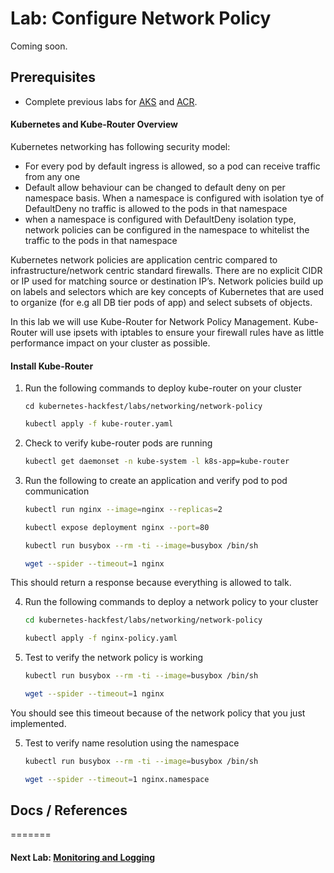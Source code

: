 # Lab: Configure Network Policy

Coming soon.

## Prerequisites

* Complete previous labs for [AKS](../../create-aks-cluster/README.md) and [ACR](../../build-application/README.md).

#### Kubernetes and Kube-Router Overview
Kubernetes networking has following security model:
* For every pod by default ingress is allowed, so a pod can receive traffic from any one
* Default allow behaviour can be changed to default deny on per namespace basis. When a namespace is configured with isolation tye of DefaultDeny no traffic is allowed to the pods in that namespace
* when a namespace is configured with DefaultDeny isolation type, network policies can be configured in the namespace to whitelist the traffic to the pods in that namespace

Kubernetes network policies are application centric compared to infrastructure/network centric standard firewalls. There are no explicit CIDR or IP used for matching source or destination IP’s. Network policies build up on labels and selectors which are key concepts of Kubernetes that are used to organize (for e.g all DB tier pods of app) and select subsets of objects.

In this lab we will use Kube-Router for Network Policy Management. Kube-Router will use ipsets with iptables to ensure your firewall rules have as little performance impact on your cluster as possible.

#### Install Kube-Router
1. Run the following commands to deploy kube-router on your cluster
   ```
   cd kubernetes-hackfest/labs/networking/network-policy
   ```
   ```bash
   kubectl apply -f kube-router.yaml
   ```

2. Check to verify kube-router pods are running
   ```bash
   kubectl get daemonset -n kube-system -l k8s-app=kube-router
   ```

3. Run the following to create an application and verify pod to pod communication
   ```bash
   kubectl run nginx --image=nginx --replicas=2

   kubectl expose deployment nginx --port=80

   kubectl run busybox --rm -ti --image=busybox /bin/sh

   wget --spider --timeout=1 nginx
   ```
This should return a response because everything is allowed to talk. 

4. Run the following commands to deploy a network policy to your cluster 
   ```bash
   cd kubernetes-hackfest/labs/networking/network-policy
   ```
   
   ```bash
   kubectl apply -f nginx-policy.yaml
   ```

4. Test to verify the network policy is working

   ```bash
   kubectl run busybox --rm -ti --image=busybox /bin/sh

   wget --spider --timeout=1 nginx
   ```   

You should see this timeout because of the network policy that you just implemented. 

5. Test to verify name resolution using the namespace

   ```bash
   kubectl run busybox --rm -ti --image=busybox /bin/sh

   wget --spider --timeout=1 nginx.namespace


## Docs / References
=======
<!-- ## Docs / References
>>>>>>> 6358a4aba01c49bad47b1f999072b4e302f6eb4f
=======
<!-- ## Docs / References
>>>>>>> 6358a4aba01c49bad47b1f999072b4e302f6eb4f

* ? -->


#### Next Lab: [Monitoring and Logging](../../monitoring-logging/README.md)
